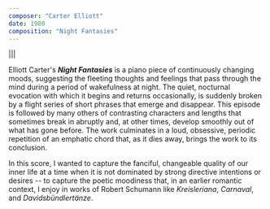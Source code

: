 ```yaml
---
composer: "Carter Elliott"
date: 1980
composition: "Night Fantasies"
---
```


|||

Elliott Carter's **_Night Fantasies_** is a piano piece of continuously changing moods, suggesting the fleeting thoughts and feelings that pass through the mind during a period of wakefulness at night. The quiet, nocturnal evocation with which it begins and returns occasionally, is suddenly broken by a flight series of short phrases that emerge and disappear. This episode is followed by many others of contrasting characters and lengths that sometimes break in abruptly and, at other times, develop smoothly out of what has gone before. The work culminates in a loud, obsessive, periodic repetition of an emphatic chord that, as it dies away, brings the work to its conclusion.

In this score, I wanted to capture the fanciful, changeable quality of our inner life at a time when it is not dominated by strong directive intentions or desires -- to capture the poetic moodiness that, in an earlier romantic context, I enjoy in works of Robert Schumann like _Kreisleriana_, _Carnaval_, and _Davidsbündlertänze_.